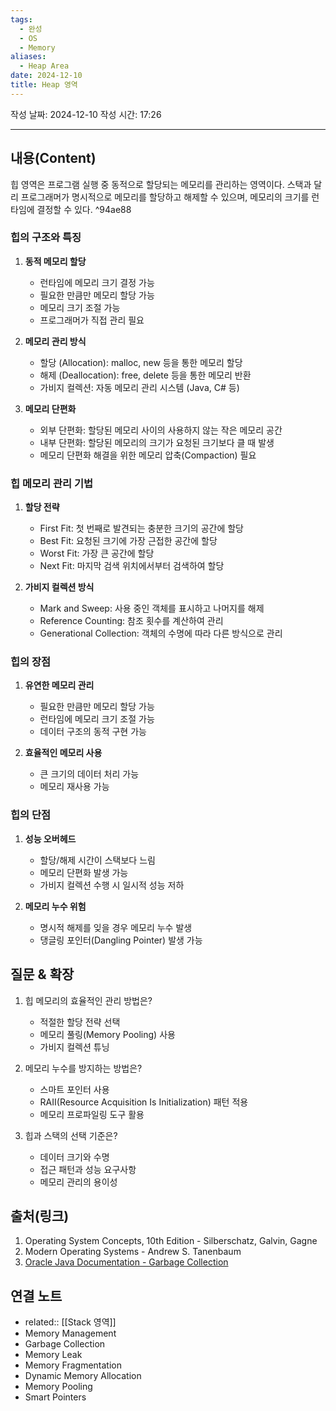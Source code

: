 ```yaml
---
tags:
  - 완성
  - OS
  - Memory
aliases:
  - Heap Area
date: 2024-12-10
title: Heap 영역
---
```


작성 날짜: 2024-12-10
작성 시간: 17:26

----

## 내용(Content)

힙 영역은 프로그램 실행 중 동적으로 할당되는 메모리를 관리하는 영역이다. 스택과 달리 프로그래머가 명시적으로 메모리를 할당하고 해제할 수 있으며, 메모리의 크기를 런타임에 결정할 수 있다. ^94ae88

### 힙의 구조와 특징

1. **동적 메모리 할당**
   - 런타임에 메모리 크기 결정 가능
   - 필요한 만큼만 메모리 할당 가능
   - 메모리 크기 조절 가능
   - 프로그래머가 직접 관리 필요

2. **메모리 관리 방식**
   - 할당 (Allocation): malloc, new 등을 통한 메모리 할당
   - 해제 (Deallocation): free, delete 등을 통한 메모리 반환
   - 가비지 컬렉션: 자동 메모리 관리 시스템 (Java, C# 등)

3. **메모리 단편화**
   - 외부 단편화: 할당된 메모리 사이의 사용하지 않는 작은 메모리 공간
   - 내부 단편화: 할당된 메모리의 크기가 요청된 크기보다 클 때 발생
   - 메모리 단편화 해결을 위한 메모리 압축(Compaction) 필요

### 힙 메모리 관리 기법

1. **할당 전략**
   - First Fit: 첫 번째로 발견되는 충분한 크기의 공간에 할당
   - Best Fit: 요청된 크기에 가장 근접한 공간에 할당
   - Worst Fit: 가장 큰 공간에 할당
   - Next Fit: 마지막 검색 위치에서부터 검색하여 할당

2. **가비지 컬렉션 방식**
   - Mark and Sweep: 사용 중인 객체를 표시하고 나머지를 해제
   - Reference Counting: 참조 횟수를 계산하여 관리
   - Generational Collection: 객체의 수명에 따라 다른 방식으로 관리

### 힙의 장점

1. **유연한 메모리 관리**
   - 필요한 만큼만 메모리 할당 가능
   - 런타임에 메모리 크기 조절 가능
   - 데이터 구조의 동적 구현 가능

2. **효율적인 메모리 사용**
   - 큰 크기의 데이터 처리 가능
   - 메모리 재사용 가능

### 힙의 단점

1. **성능 오버헤드**
   - 할당/해제 시간이 스택보다 느림
   - 메모리 단편화 발생 가능
   - 가비지 컬렉션 수행 시 일시적 성능 저하

2. **메모리 누수 위험**
   - 명시적 해제를 잊을 경우 메모리 누수 발생
   - 댕글링 포인터(Dangling Pointer) 발생 가능

## 질문 & 확장

1. 힙 메모리의 효율적인 관리 방법은?
   - 적절한 할당 전략 선택
   - 메모리 풀링(Memory Pooling) 사용
   - 가비지 컬렉션 튜닝

2. 메모리 누수를 방지하는 방법은?
   - 스마트 포인터 사용
   - RAII(Resource Acquisition Is Initialization) 패턴 적용
   - 메모리 프로파일링 도구 활용

3. 힙과 스택의 선택 기준은?
   - 데이터 크기와 수명
   - 접근 패턴과 성능 요구사항
   - 메모리 관리의 용이성

## 출처(링크)

1. Operating System Concepts, 10th Edition - Silberschatz, Galvin, Gagne
2. Modern Operating Systems - Andrew S. Tanenbaum
3. [Oracle Java Documentation - Garbage Collection](https://docs.oracle.com/javase/8/docs/technotes/guides/vm/gctuning/)

## 연결 노트

- related:: [[Stack 영역]]
- Memory Management
- Garbage Collection
- Memory Leak
- Memory Fragmentation
- Dynamic Memory Allocation
- Memory Pooling
- Smart Pointers










